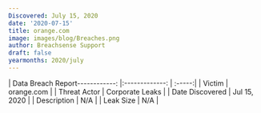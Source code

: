 ```yaml
---
Discovered: July 15, 2020
date: '2020-07-15'
title: orange.com
image: images/blog/Breaches.png
author: Breachsense Support
draft: false
yearmonths: 2020/july
---
```


| Data Breach Report------------:   |:-------------:    | :-----:|
| Victim    | orange.com      | 
| Threat Actor    | Corporate Leaks      | 
| Date Discovered    | Jul 15, 2020      | 
| Description    | N/A      | 
| Leak Size    | N/A      | 

